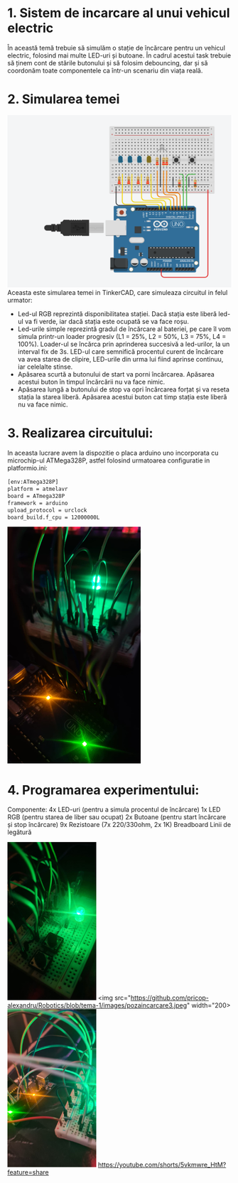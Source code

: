 # 1. Sistem de incarcare al unui vehicul electric

 În această temă trebuie să simulăm o stație de încărcare pentru un vehicul electric, folosind mai multe LED-uri și butoane. În cadrul acestui task trebuie să ținem cont de stările butonului și să folosim debouncing, dar și să coordonăm toate componentele ca într-un scenariu din viața reală.

# 2. Simularea temei
 ![alt text](https://github.com/pricop-alexandru/Robotics/blob/tema-1/images/image_2024-10-22_135803760.png?raw=true)
  Aceasta este simularea temei in TinkerCAD, care simuleaza circuitul in felul urmator:
 - Led-ul RGB reprezintă disponibilitatea stației. Dacă stația este liberă led-ul va fi verde, iar dacă stația este ocupată se va face roșu.
 - Led-urile simple reprezintă gradul de încărcare al bateriei, pe care îl vom simula printr-un loader progresiv (L1 = 25%, L2 = 50%, L3 = 75%, L4 = 100%). Loader-ul se încărca prin aprinderea succesivă a led-urilor, la un interval fix de 3s. LED-ul care semnifică procentul curent de încărcare va avea starea de clipire, LED-urile din urma lui fiind aprinse continuu, iar celelalte stinse.
 - Apăsarea scurtă a butonului de start va porni încărcarea. Apăsarea acestui buton în timpul încărcării nu va face nimic.
 - Apăsarea lungă a butonului de stop va opri încărcarea forțat și va reseta stația la starea liberă. Apăsarea acestui buton cat timp stația este liberă nu va face nimic.
# 3. Realizarea circuitului:
 In aceasta lucrare avem la dispozitie o placa arduino uno incorporata cu microchip-ul ATMega328P, astfel folosind urmatoarea configuratie in platformio.ini:
```
[env:ATmega328P]
platform = atmelavr
board = ATmega328P
framework = arduino
upload_protocol = urclock
board_build.f_cpu = 12000000L
```
<img src="https://github.com/pricop-alexandru/Robotics/blob/tema-1/images/pozaincarcare1.jpeg" width="300">

# 4. Programarea experimentului:
Componente:
4x LED-uri (pentru a simula procentul de încărcare)
1x LED RGB (pentru starea de liber sau ocupat)
2x Butoane (pentru start încărcare și stop încărcare)
9x Rezistoare (7x 220/330ohm, 2x 1K)
Breadboard
Linii de legătură


<img src="https://github.com/pricop-alexandru/Robotics/blob/tema-1/images/pozaincarcare2.jpeg" width="200"> <img src="https://github.com/pricop-alexandru/Robotics/blob/tema-1/images/pozaincarcare3.jpeg" width="200> <img src="https://github.com/pricop-alexandru/Robotics/blob/tema-1/images/pozaincarcare4.jpeg" width="200">
https://youtube.com/shorts/5vkmwre_HtM?feature=share
